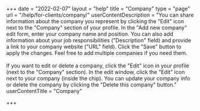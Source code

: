 +++
date = "2022-02-07"
layout = "help"
title = "Company"
type = "page"
url = "/help/for-clients/company/"
userContentDescription = "You can share information about the company you represent by clicking the \"Edit\" icon next to the \"Company\" section of your profile. In the \"Add new company\" edit form, enter your company name and position. You can also add information about your job responsibilities (\"Description\" field) and provide a link to your company website (\"URL\" field). Click the \"Save\" button to apply the changes. Feel free to add multiple companies if you need them.<br><br>If you want to edit or delete a company, click the \"Edit\" icon in your profile (next to the \"Company\" section). In the edit window, click the \"Edit\" icon next to your company (inside the chip). You can update your company info or delete the company by clicking the \"Delete this company\" button."
userContentTitle = "Company"

+++
